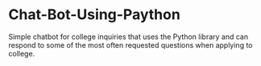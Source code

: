 # Chat-Bot-Using-Paython
Simple chatbot for college inquiries that uses the Python library and can respond to some of the most often requested questions when applying to college.
